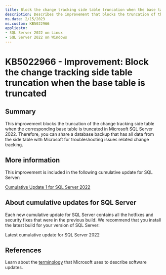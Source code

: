 ```yaml
---
title: Block the change tracking side table truncation when the base table is truncated
description: Describes the improvement that blocks the truncation of the change tracking side table when the base table is truncated.
ms.date: 2/15/2023
ms.custom: KB5022966
appliesto:
- SQL Server 2022 on Linux
- SQL Server 2022 on Windows
---
```

# KB5022966 - Improvement: Block the change tracking side table truncation when the base table is truncated

## Summary

This improvement blocks the truncation of the change tracking side table when the corresponding base table is truncated in Microsoft SQL Server 2022. Therefore, you can share a database backup that has all data from the side table with Microsoft for troubleshooting issues related change tracking.

## More information

This improvement is included in the following cumulative update for SQL Server:

[Cumulative Update 1 for SQL Server 2022](cumulativeupdate1.md)

## About cumulative updates for SQL Server

Each new cumulative update for SQL Server contains all the hotfixes and security fixes that were in the previous build. We recommend that you install the latest build for your version of SQL Server:

Latest cumulative update for SQL Server 2022

## References

Learn about the [terminology](../../../windows-client/deployment/standard-terminology-software-updates.md) that Microsoft uses to describe software updates.

